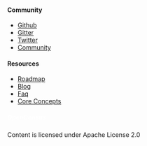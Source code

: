 #### Community
* [Github](https://github.com/census-instrumentation)
* [Gitter](https://gitter.im/census-instrumentation/Lobby)
* [Twitter](https://twitter.com/opencensusio)
* [Community](/community)

#### Resources
* [Roadmap](/roadmap)
* [Blog](https://opencensus.io/blog)
* [Faq](/faq)
* [Core Concepts](/core-concepts)

<h5 style="color: #fff">OpenCensus</h5>

Content is licensed under Apache License 2.0
